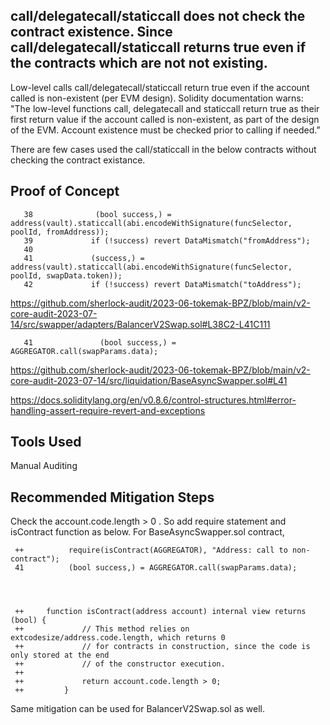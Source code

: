 ## call/delegatecall/staticcall does not check the contract existence. Since call/delegatecall/staticcall returns true even if the contracts which are not not existing. 

Low-level calls call/delegatecall/staticcall return true even if the account called is non-existent (per EVM design). Solidity
documentation warns: "The low-level functions call, delegatecall and staticcall return true as their first return value if the
account called is non-existent, as part of the design of the EVM. Account existence must be checked prior to calling if needed.”

There are few cases used the call/staticcall in the below contracts without checking the contract existance. 


## Proof of Concept

       38              (bool success,) = address(vault).staticcall(abi.encodeWithSignature(funcSelector, poolId, fromAddress));
       39             if (!success) revert DataMismatch("fromAddress");
       40     
       41             (success,) = address(vault).staticcall(abi.encodeWithSignature(funcSelector, poolId, swapData.token));
       42             if (!success) revert DataMismatch("toAddress");

https://github.com/sherlock-audit/2023-06-tokemak-BPZ/blob/main/v2-core-audit-2023-07-14/src/swapper/adapters/BalancerV2Swap.sol#L38C2-L41C111


       41               (bool success,) = AGGREGATOR.call(swapParams.data);

https://github.com/sherlock-audit/2023-06-tokemak-BPZ/blob/main/v2-core-audit-2023-07-14/src/liquidation/BaseAsyncSwapper.sol#L41


https://docs.soliditylang.org/en/v0.8.6/control-structures.html#error-handling-assert-require-revert-and-exceptions

## Tools Used
Manual Auditing

## Recommended Mitigation Steps

Check the  account.code.length > 0 . So add require statement and isContract function as below. 
For BaseAsyncSwapper.sol contract, 


    
     ++          require(isContract(AGGREGATOR), "Address: call to non-contract");
     41          (bool success,) = AGGREGATOR.call(swapParams.data);
  



     ++     function isContract(address account) internal view returns (bool) {
     ++             // This method relies on extcodesize/address.code.length, which returns 0
     ++             // for contracts in construction, since the code is only stored at the end
     ++             // of the constructor execution.
     ++     
     ++             return account.code.length > 0;
     ++         }

Same mitigation can be used for BalancerV2Swap.sol as well. 





     

     

